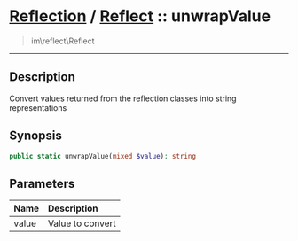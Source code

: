 # [Reflection](reflect.md) / [Reflect](reflect-Reflect.md) :: unwrapValue
 > im\reflect\Reflect
____

## Description
Convert values returned from the reflection classes into string representations

## Synopsis
```php
public static unwrapValue(mixed $value): string
```

## Parameters
| Name | Description |
| :--- | :---------- |
| value | Value to convert |
